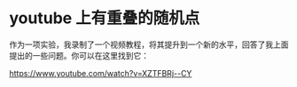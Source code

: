 # youtube 上有重叠的随机点

作为一项实验，我录制了一个视频教程，将其提升到一个新的水平，回答了我上面提出的一些问题。你可以在这里找到它：

<https://www.youtube.com/watch?v=XZTFBRj--CY>
